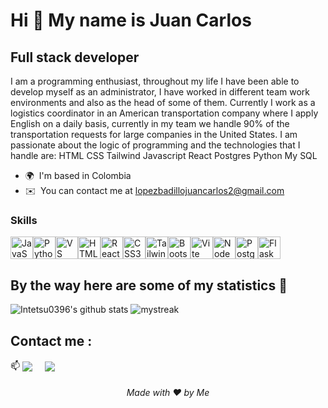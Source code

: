 Hi 👋 My name is Juan Carlos
============================

Full stack developer
--------------------



I am a programming enthusiast, throughout my life I have been able to develop myself as an administrator, I have worked in different team work environments and also as the head of some of them. Currently I work as a logistics coordinator in an American transportation company where I apply English on a daily basis, currently in my team we handle 90% of the transportation requests for large companies in the United States. I am passionate about the logic of programming and the technologies that I handle are: HTML CSS Tailwind Javascript React Postgres Python My SQL

* 🌍  I'm based in Colombia
* ✉️  You can contact me at [lopezbadillojuancarlos2@gmail.com](mailto:lopezbadillojuancarlos2@gmail.com)

### Skills


<p align="left">
<a href="https://developer.mozilla.org/en-US/docs/Web/JavaScript" target="_blank" rel="noreferrer"><img src="https://raw.githubusercontent.com/danielcranney/readme-generator/main/public/icons/skills/javascript-colored.svg" width="36" height="36" alt="JavaScript" /></a><a href="https://www.python.org/" target="_blank" rel="noreferrer"><img src="https://raw.githubusercontent.com/danielcranney/readme-generator/main/public/icons/skills/python-colored.svg" width="36" height="36" alt="Python" /></a><a href="https://code.visualstudio.com/" target="_blank" rel="noreferrer"><img src="https://raw.githubusercontent.com/danielcranney/readme-generator/main/public/icons/skills/visualstudiocode.svg" width="36" height="36" alt="VS Code" /></a><a href="https://developer.mozilla.org/en-US/docs/Glossary/HTML5" target="_blank" rel="noreferrer"><img src="https://raw.githubusercontent.com/danielcranney/readme-generator/main/public/icons/skills/html5-colored.svg" width="36" height="36" alt="HTML5" /></a><a href="https://reactjs.org/" target="_blank" rel="noreferrer"><img src="https://raw.githubusercontent.com/danielcranney/readme-generator/main/public/icons/skills/react-colored.svg" width="36" height="36" alt="React" /></a><a href="https://www.w3.org/TR/CSS/#css" target="_blank" rel="noreferrer"><img src="https://raw.githubusercontent.com/danielcranney/readme-generator/main/public/icons/skills/css3-colored.svg" width="36" height="36" alt="CSS3" /></a><a href="https://tailwindcss.com/" target="_blank" rel="noreferrer"><img src="https://raw.githubusercontent.com/danielcranney/readme-generator/main/public/icons/skills/tailwindcss-colored.svg" width="36" height="36" alt="TailwindCSS" /></a><a href="https://getbootstrap.com/" target="_blank" rel="noreferrer"><img src="https://raw.githubusercontent.com/danielcranney/readme-generator/main/public/icons/skills/bootstrap-colored.svg" width="36" height="36" alt="Bootstrap" /></a><a href="https://vitejs.dev/" target="_blank" rel="noreferrer"><img src="https://raw.githubusercontent.com/danielcranney/readme-generator/main/public/icons/skills/vite-colored.svg" width="36" height="36" alt="Vite" /></a><a href="https://nodejs.org/en/" target="_blank" rel="noreferrer"><img src="https://raw.githubusercontent.com/danielcranney/readme-generator/main/public/icons/skills/nodejs-colored.svg" width="36" height="36" alt="NodeJS" /></a><a href="https://www.postgresql.org/" target="_blank" rel="noreferrer"><img src="https://raw.githubusercontent.com/danielcranney/readme-generator/main/public/icons/skills/postgresql-colored.svg" width="36" height="36" alt="PostgreSQL" /></a><a href="https://flask.palletsprojects.com/en/2.0.x/" target="_blank" rel="noreferrer"><img src="https://raw.githubusercontent.com/danielcranney/readme-generator/main/public/icons/skills/flask-colored.svg" width="36" height="36" alt="Flask" /></a>
</p>

## By the way here are some of my statistics 🚀
![Intetsu0396's github stats](https://github-readme-stats.vercel.app/api?username=Intetsu0396&show_icons=true&theme=tokyonight)
<img src="https://github-readme-streak-stats.herokuapp.com/?user=Intetsu0396&theme=tokyonight" alt="mystreak"/>

## Contact me : 
📫 <a href="mailto:lopezbadillojuancarlos2@gmail.com" target="blank"><img align="center" src="https://img.shields.io/badge/lopezbadillojuancarlos2@gmail.com-D14836?style=for-the-badge&logo=gmail&logoColor=white" /></a>    &nbsp;&nbsp;&nbsp;
<a href="https://www.linkedin.com/in/juan-carlos-lopez-badillo" target="blank"><img align="center" src="https://img.shields.io/badge/Juan Carlos Lopez-0077B5?style=for-the-badge&logo=linkedin&logoColor=white" /></a> &nbsp;&nbsp;&nbsp;

<h6 align="center">Made with ❤️ by Me </h6>








